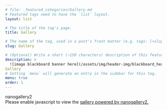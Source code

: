 ```yaml
---
# file: _featured_categories/Gallery.md
# Featured tags need to have the `list` layout.
layout: list

# The title of the tag's page.
title: Gallery

# The name of the tag, used in a post's front matter (e.g. tags: [<slug>]).
slug: Gallery

# (Optional) Write a short (~150 characters) description of this featured tag.
description: >
  ![image blackboard banner here](/assets/img/header-img/blackboard_header_sepia.jpg)
Gallery
# Setting `menu` will generate an entry in the sidebar for this tag.
menu: true
order: 1
---
```


<!-- nanogallery2 portable - http://nano.gallery -->
<div id="ngy2p" data-nanogallery2-portable='{"userID":"111237496544834758595","kind":"google2","album":"6629161777708182513","thumbnailOpenOriginal":true,"thumbnailWidth":"400","thumbnailHeight":"auto","thumbnailBorderVertical":0,"thumbnailBorderHorizontal":0,"colorScheme":{"thumbnail":{"background":"rgba(68,68,68,0)"}},"thumbnailLabel":{"display":false},"thumbnailAlignment":"center"}'>nanogallery2</div>
<script> var st = document.createElement('script'); st.type = 'text/javascript'; st.src = '//nano.gallery/portable.php?k=m&u='+encodeURI(window.location.href); document.getElementsByTagName('head')[0].appendChild(st); </script>
<noscript>Please enable javascript to view the <a href="//nano.gallery">gallery powered by nanogallery2.</a></noscript>
<!-- end nanogallery2 -->
